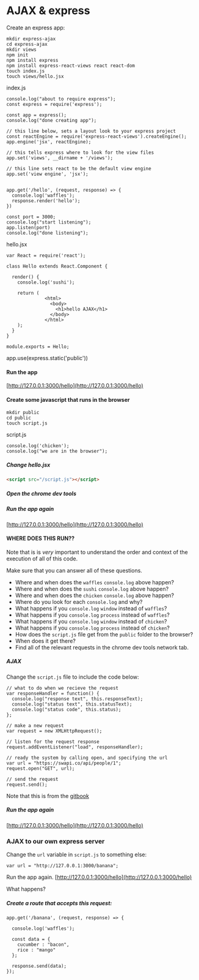 # AJAX & express

Create an express app:


```
mkdir express-ajax
cd express-ajax
mkdir views
npm init
npm install express
npm install express-react-views react react-dom
touch index.js
touch views/hello.jsx
```


index.js
```
console.log("about to require express");
const express = require('express');

const app = express();
console.log("done creating app");

// this line below, sets a layout look to your express project
const reactEngine = require('express-react-views').createEngine();
app.engine('jsx', reactEngine);

// this tells express where to look for the view files
app.set('views', __dirname + '/views');

// this line sets react to be the default view engine
app.set('view engine', 'jsx');


app.get('/hello', (request, response) => {
  console.log('waffles');
  response.render('hello');
})

const port = 3000;
console.log("start listening");
app.listen(port)
console.log("done listening");
```

hello.jsx
```
var React = require('react');

class Hello extends React.Component {

  render() {
    console.log('sushi');

    return (
              <html>
                <body>
                  <h1>hello AJAX</h1>
                </body>
              </html>
    );
  }
}

module.exports = Hello;
```
app.use(express.static('public'))



#### Run the app

[http://127.0.0.1:3000/hello](http://127.0.0.1:3000/hello)

#### Create some javascript that runs in the browser

```shell
mkdir public
cd public
touch script.js
```

script.js
```
console.log('chicken');
console.log("we are in the browser");
```

##### Change hello.jsx
```html
<script src="/script.js"></script>
```

##### Open the chrome dev tools

##### Run the app again

[http://127.0.0.1:3000/hello](http://127.0.0.1:3000/hello)

#### WHERE DOES THIS RUN??

Note that is is *very* important to understand the order and context of the execution of all of this code.

Make sure that you can answer all of these questions.


- Where and when does the `waffles` `console.log` above happen?
- Where and when does the `sushi` `console.log` above happen?
- Where and when does the `chicken` `console.log` above happen?
- Where do you look for each `console.log` and why?
- What happens if you `console.log` `window` instead of `waffles`?
- What happens if you `console.log` `process` instead of `waffles`?
- What happens if you `console.log` `window` instead of `chicken`?
- What happens if you `console.log` `process` instead of `chicken`?
- How does the `script.js` file get from the `public` folder to the browser?
- When does it get there?
- Find all of the relevant requests in the chrome dev tools network tab.


##### AJAX
Change the `script.js` file to include the code below:

```
// what to do when we recieve the request
var responseHandler = function() {
  console.log("response text", this.responseText);
  console.log("status text", this.statusText);
  console.log("status code", this.status);
};

// make a new request
var request = new XMLHttpRequest();

// listen for the request response
request.addEventListener("load", responseHandler);

// ready the system by calling open, and specifying the url
var url = "https://swapi.co/api/people/1";
request.open("GET", url);

// send the request
request.send();
```

Note that this is from the [gitbook](/gitbook-2019/02-js/browser-js/ajax.html)

##### Run the app again

[http://127.0.0.1:3000/hello](http://127.0.0.1:3000/hello)



### AJAX to our own express server

Change the `url` variable in `script.js` to something else:

```
var url = "http://127.0.0.1:3000/banana";
```

Run the app again. [http://127.0.0.1:3000/hello](http://127.0.0.1:3000/hello)

What happens?

##### Create a route that accepts this request:

```
app.get('/banana', (request, response) => {

  console.log('waffles');

  const data = {
    cucumber : "bacon",
    rice : "mango"
  };

  response.send(data);
});
```
